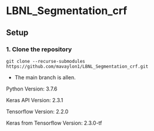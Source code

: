# LBNL_Segmentation_crf

## Setup
### 1. Clone the repository
`git clone --recurse-submodules https://github.com/mavaylon1/LBNL_Segmentation_crf.git`
- The main branch is allen.

Python Version: 3.7.6

Keras API Version: 2.3.1

Tensorflow Version: 2.2.0

Keras from Tensorflow Version: 2.3.0-tf
